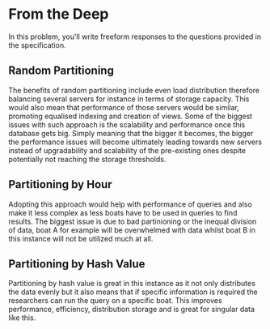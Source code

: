 <!-- https://cs50.harvard.edu/sql/2024/psets/6/deep/ -->

# From the Deep

In this problem, you'll write freeform responses to the questions provided in the specification.

## Random Partitioning

<!-- **Will the observations likely be evenly distributed across all boats,
even if AquaByte most commonly collects observations between midnight and 1am? Why or why not?**

The observations will be evenly distributed.

Looking at Boat A, B and C, it is clear from the date and time that although the data is distributed randomly it follows a pattern
of A>B>C>A>B>C.

**Suppose a researcher wants to query for all observations between midnight and 1am. On how many of the boats will they need to run the query?**

The researcher will need to run the query on all of the boats.

As per the previous answer, in order to access all of the data all of the boats included in the random distribution list have to be queried. -->


The benefits of random partitioning include even load distribution therefore balancing several servers for instance in terms of storage capacity.
This would also mean that performance of those servers would be similar, promoting equalised indexing and creation of views.
Some of the biggest issues with such approach is the scalability and performance once this database gets big. Simply meaning that the bigger it becomes, the bigger
the performance issues will become ultimately leading towards new servers instead of upgradability and scalability of the pre-existing ones despite potentially
not reaching the storage thresholds.

## Partitioning by Hour

<!-- **Will the observations likely be evenly distributed across all boats,
even if AquaByte most commonly collects observations between midnight and 1am? Why or why not?**

The observations will not be evenly distributed.

**Suppose a researcher wants to query for all observations between midnight and 1am. On how many of the boats will they need to run the query?**

The researcher will need to run the query on only some of the boats. -->

Adopting this approach would help with performance of queries and also make it less complex as less boats have to be used in queries to find results.
The biggest issue is due to bad partinioning or the inequal division of data, boat A for example will be overwhelmed with data whilst boat B in this
instance will not be utilized much at all.



## Partitioning by Hash Value

<!-- **Will the observations likely be evenly distributed across all boats,
even if AquaByte most commonly collects observations between midnight and 1am? Why or why not?**

The observations will be evenly distributed.

**Suppose a researcher wants to query for all observations between midnight and 1am.
On how many of the boats will they need to run the query?**

The researcher will likely need to run the query on all of the boats.

**Suppose a researcher wants to query for a specific observation, which occurred at exactly 2023-11-01 00:00:01.020.
On how many of the boats will they need to run the query?**

The researcher will need to run the query on only some of the boats. -->

Partitioning by hash value is great in this instance as it not only distributes the data evenly but it also
means that if specific information is required the researchers can run the query on a specific boat.
This improves performance, efficiency, distribution storage and is great for singular data like this.
